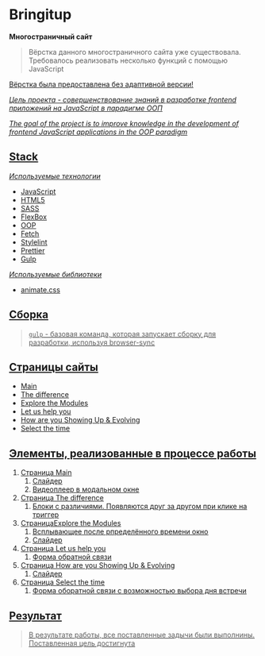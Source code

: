 # Bringitup

**Многостраничный сайт**

> Вёрстка данного многостраничного сайта уже существовала. Требовалось реализовать несколько функций с помощью JavaScript

<u>Вёрстка была предоставлена без адаптивной версии!<u>

_Цель проекта - совершенствование знаний в разработке frontend приложений на JavaScript в парадигме ООП_

_The goal of the project is to improve knowledge in the development of frontend JavaScript applications in the OOP paradigm_

## Stack

_Используемые технологии_

- JavaScript
- HTML5
- SASS
- FlexBox
- OOP
- Fetch
- Stylelint
- Prettier
- Gulp

_Используемые библиотеки_

- animate.css

## Сборка

> `gulp` - базовая команда, которая запускает сборку для разработки, используя browser-sync

## Страницы сайты

- Main
- The difference
- Explore the Modules
- Let us help you
- How are you Showing Up & Evolving
- Select the time

## Элементы, реализованные в процессе работы

1. Страница Main
   1. Слайдер
   2. Видеоплеер в модальном окне
2. Страница The difference
   1. Блоки с различиями. Появляются друг за другом при клике на триггер
3. СтраницаExplore the Modules
   1. Всплывающее после рпределённого времени окно
   2. Слайдер
4. Страница Let us help you
   1. Форма обратной связи
5. Страница How are you Showing Up & Evolving
   1. Слайдер
6. Страница Select the time
   1. Форма оборатной связи с возможностью выбора дня встречи

## Результат

> В результате работы, все поставленные задычи были выполнины. Поставленная цель достигнута

<!-- [сайт](https://deniskoid.github.io/MortgageCalc/) -->
